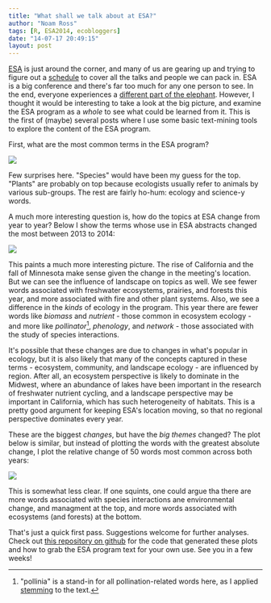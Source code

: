 ```yaml
---
title: "What shall we talk about at ESA?"
author: "Noam Ross"
tags: [R, ESA2014, ecobloggers]
date: "14-07-17 20:49:15"
layout: post
--- 
```



[ESA](http://esa.org/am/) is just around the corner, and many of us are
gearing up and trying to figure out a
[schedule](http://eco.confex.com/eco/2014/schedule/index.cgi) to cover
all the talks and people we can pack in. ESA is a big conference and
there's far too much for any one person to see. In the end, everyone
experiences a [different part of the
elephant](http://en.wikipedia.org/wiki/Blind_men_and_an_elephant).
However, I thought it would be interesting to take a look at the big
picture, and examine the ESA program as a *whole* to see what could be
learned from it. This is the first of (maybe) several posts where I use
some basic text-mining tools to explore the content of the ESA program.

First, what are the most common terms in the ESA program?

![](http://dl.dropbox.com/u/3356641/blogstuff/plot1.png)

Few surprises here. "Species" would have been my guess for the top.
"Plants" are probably on top because ecologists usually refer to animals
by various sub-groups. The rest are fairly ho-hum: ecology and science-y
words.

A much more interesting question is, how do the topics at ESA change
from year to year? Below I show the terms whose use in ESA abstracts
changed the most between 2013 to 2014:

![](http://dl.dropbox.com/u/3356641/blogstuff/mung.png)

This paints a much more interesting picture. The rise of California and
the fall of Minnesota make sense given the change in the meeting's
location. But we can see the influence of landscape on topics as well.
We see fewer words associated with freshwater ecosystems, prairies, and
forests this year, and more associated with fire and other plant
systems. Also, we see a difference in the *kinds* of ecology in the
program. This year there are fewer words like *biomass* and *nutrient* -
those common in ecosystem ecology - and more like *pollinator*[^1],
*phenology*, and *network* - those associated with the study of species
interactions.

It's possible that these changes are due to changes in what's popular in
ecology, but it is also likely that many of the concepts captured in
these terms - ecosystem, community, and landscape ecology - are
influenced by region. After all, an ecosystem perspective is likely to
dominate in the Midwest, where an abundance of lakes have been important
in the research of freshwater nutrient cycling, and a landscape
perspective may be important in California, which has such heterogeneity
of habitats. This is a pretty good argument for keeping ESA's location
moving, so that no regional perspective dominates every year.

These are the biggest *changes*, but have the *big themes* changed? The
plot below is similar, but instead of plotting the words with the
greatest absolute change, I plot the relative change of 50 words most
common across both years:

![](http://dl.dropbox.com/u/3356641/blogstuff/big.png)

This is somewhat less clear. If one squints, one could argue tha there
are more words associated with species interactions ane environmental
change, and managment at the top, and more words associated with
ecosystems (and forests) at the bottom.

That's just a quick first pass. Suggestions welcome for further
analyses. Check out [this repository on
github](https://github.com/noamross/esaprog) for the code that generated
these plots and how to grab the ESA program text for your own use. See
you in a few weeks!

[^1]: "pollinia" is a stand-in for all pollination-related words here,
    as I applied [stemming](http://en.wikipedia.org/wiki/Stemming) to
    the text.
